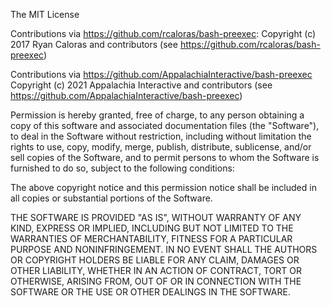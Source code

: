 The MIT License

Contributions via https://github.com/rcaloras/bash-preexec:
    Copyright (c) 2017 Ryan Caloras and contributors (see https://github.com/rcaloras/bash-preexec)

Contributions via https://github.com/AppalachiaInteractive/bash-preexec
Copyright (c) 2021 Appalachia Interactive and contributors (see https://github.com/AppalachiaInteractive/bash-preexec)

Permission is hereby granted, free of charge, to any person obtaining a copy
of this software and associated documentation files (the "Software"), to deal
in the Software without restriction, including without limitation the rights
to use, copy, modify, merge, publish, distribute, sublicense, and/or sell
copies of the Software, and to permit persons to whom the Software is
furnished to do so, subject to the following conditions:

The above copyright notice and this permission notice shall be included in
all copies or substantial portions of the Software.

THE SOFTWARE IS PROVIDED "AS IS", WITHOUT WARRANTY OF ANY KIND, EXPRESS OR
IMPLIED, INCLUDING BUT NOT LIMITED TO THE WARRANTIES OF MERCHANTABILITY,
FITNESS FOR A PARTICULAR PURPOSE AND NONINFRINGEMENT. IN NO EVENT SHALL THE
AUTHORS OR COPYRIGHT HOLDERS BE LIABLE FOR ANY CLAIM, DAMAGES OR OTHER
LIABILITY, WHETHER IN AN ACTION OF CONTRACT, TORT OR OTHERWISE, ARISING FROM,
OUT OF OR IN CONNECTION WITH THE SOFTWARE OR THE USE OR OTHER DEALINGS IN
THE SOFTWARE.

